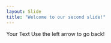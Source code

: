 ```yaml
---
layout: Slide
title: "Welcome to our second slide!"
---
```

Your Text
Use the left arrow to go back!
